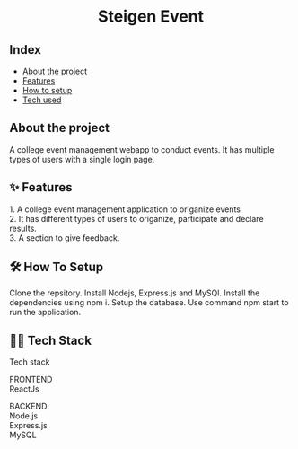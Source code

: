 <h1 align="center">Steigen Event </h3>
<h2>Index </h3>
<ul>
  <li><a href="#id1">About the project </a></li>
  <li><a href="#id2">Features </a></li>
  <li><a href="#id3">How to setup</a></li>
  <li><a href="#id4">Tech used</a></li>
</ul>

<p><h2><a id="id1"></a>About the project</h2></p>
A college event management webapp to conduct events. It has multiple types of users with a single login page.

<p><h2><a id="id2"></a>✨ Features</h2></p>
1. A college event management application to origanize events <br/>
2. It has different types of users to origanize, participate and declare results. <br/>
3. A section to give feedback.

<p><h2><a id="id3"></a>🛠 How To Setup</h2></p>
<p>Clone the repsitory. Install Nodejs, Express.js and MySQl. Install the dependencies using npm i. Setup the database. Use command npm start to run the application.
  
<p><h2><a id="id4"></a>👨‍💻 Tech Stack</h2></p>
Tech stack

FRONTEND <br/>
ReactJs

BACKEND <br/>
Node.js <br/>
Express.js <br/>
MySQL
